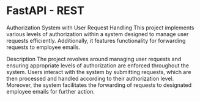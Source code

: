 
# FastAPI - REST

Authorization System with User Request Handling
This project implements various levels of authorization within a system designed to manage user requests efficiently. Additionally, it features functionality for forwarding requests to employee emails.

Description
The project revolves around managing user requests and ensuring appropriate levels of authorization are enforced throughout the system. Users interact with the system by submitting requests, which are then processed and handled according to their authorization level. Moreover, the system facilitates the forwarding of requests to designated employee emails for further action.
